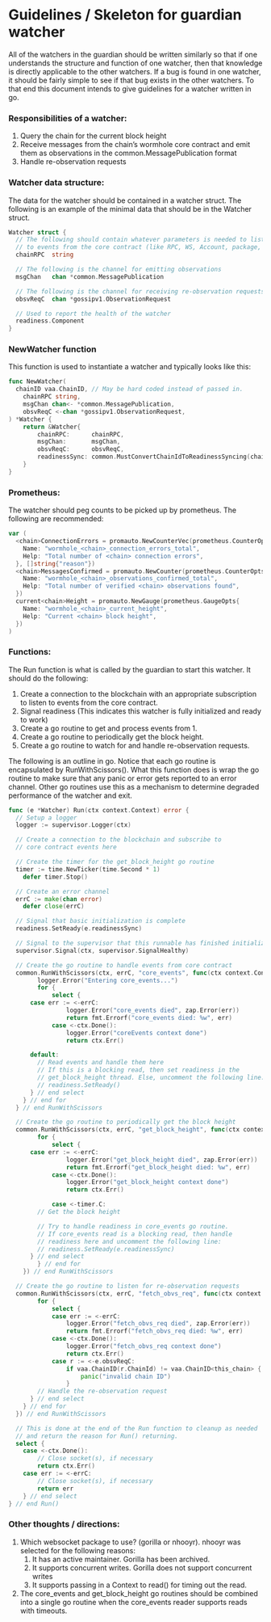 # Guidelines / Skeleton for guardian watcher

All of the watchers in the guardian should be written similarly so that if one understands the structure and function of one watcher, then that knowledge is directly applicable to the other watchers. If a bug is found in one watcher, it should be fairly simple to see if that bug exists in the other watchers. To that end this document intends to give guidelines for a watcher written in go.

### Responsibilities of a watcher:

1. Query the chain for the current block height
2. Receive messages from the chain’s wormhole core contract and emit them as observations in the common.MessagePublication format
3. Handle re-observation requests

### Watcher data structure:

The data for the watcher should be contained in a watcher struct. The following is an example of the minimal data that should be in the Watcher struct.

```go
Watcher struct {
  // The following should contain whatever parameters is needed to listen
  // to events from the core contract (like RPC, WS, Account, package, etc.).
  chainRPC  string

  // The following is the channel for emitting observations
  msgChan   chan *common.MessagePublication

  // The following is the channel for receiving re-observation requests
  obsvReqC  chan *gossipv1.ObservationRequest

  // Used to report the health of the watcher
  readiness.Component
}
```

### NewWatcher function

This function is used to instantiate a watcher and typically looks like this:

```go
func NewWatcher(
  chainID vaa.ChainID, // May be hard coded instead of passed in.
	chainRPC string,
	msgChan chan<- *common.MessagePublication,
	obsvReqC <-chan *gossipv1.ObservationRequest,
) *Watcher {
	return &Watcher{
		chainRPC:      chainRPC,
		msgChan:       msgChan,
		obsvReqC:      obsvReqC,
		readinessSync: common.MustConvertChainIdToReadinessSyncing(chainID),
	}
}
```

### Prometheus:

The watcher should peg counts to be picked up by prometheus. The following are recommended:

```go
var (
  <chain>ConnectionErrors = promauto.NewCounterVec(prometheus.CounterOpts{
    Name: "wormhole_<chain>_connection_errors_total",
    Help: "Total number of <chain> connection errors",
  }, []string{"reason"})
  <chain>MessagesConfirmed = promauto.NewCounter(prometheus.CounterOpts{
    Name: "wormhole_<chain>_observations_confirmed_total",
    Help: "Total number of verified <chain> observations found",
  })
  current<chain>Height = promauto.NewGauge(prometheus.GaugeOpts{
    Name: "wormhole_<chain>_current_height",
    Help: "Current <chain> block height",
  })
)
```

### Functions:

The Run function is what is called by the guardian to start this watcher. It should do the following:

1. Create a connection to the blockchain with an appropriate subscription to listen to events from the core contract.
2. Signal readiness (This indicates this watcher is fully initialized and ready to work)
3. Create a go routine to get and process events from 1.
4. Create a go routine to periodically get the block height.
5. Create a go routine to watch for and handle re-observation requests.

The following is an outline in go. Notice that each go routine is encapsulated by RunWithScissors(). What this function does is wrap the go routine to make sure that any panic or error gets reported to an error channel. Other go routines use this as a mechanism to determine degraded performance of the watcher and exit.

```go
func (e *Watcher) Run(ctx context.Context) error {
  // Setup a logger
  logger := supervisor.Logger(ctx)

  // Create a connection to the blockchain and subscribe to
  // core contract events here

  // Create the timer for the get_block_height go routine
  timer := time.NewTicker(time.Second * 1)
	defer timer.Stop()

  // Create an error channel
  errC := make(chan error)
	defer close(errC)

  // Signal that basic initialization is complete
  readiness.SetReady(e.readinessSync)

  // Signal to the supervisor that this runnable has finished initialization
  supervisor.Signal(ctx, supervisor.SignalHealthy)

  // Create the go routine to handle events from core contract
  common.RunWithScissors(ctx, errC, "core_events", func(ctx context.Context) error {
		logger.Error("Entering core_events...")
		for {
			select {
      case err := <-errC:
				logger.Error("core_events died", zap.Error(err))
				return fmt.Errorf("core_events died: %w", err)
			case <-ctx.Done():
				logger.Error("coreEvents context done")
				return ctx.Err()

      default:
        // Read events and handle them here
        // If this is a blocking read, then set readiness in the
        // get_block_height thread. Else, uncomment the following line:
        // readiness.SetReady()
      } // end select
    } // end for
  } // end RunWithScissors

  // Create the go routine to periodically get the block height
  common.RunWithScissors(ctx, errC, "get_block_height", func(ctx context.Context) error {
		for {
			select {
      case err := <-errC:
				logger.Error("get_block_height died", zap.Error(err))
				return fmt.Errorf("get_block_height died: %w", err)
			case <-ctx.Done():
				logger.Error("get_block_height context done")
				return ctx.Err()

			case <-timer.C:
        // Get the block height

        // Try to handle readiness in core_events go routine.
        // If core_events read is a blocking read, then handle
        // readiness here and uncomment the following line:
        // readiness.SetReady(e.readinessSync)
      } // end select
		} // end for
	}) // end RunWithScissors

  // Create the go routine to listen for re-observation requests
  common.RunWithScissors(ctx, errC, "fetch_obvs_req", func(ctx context.Context) error {
		for {
			select {
			case err := <-errC:
				logger.Error("fetch_obvs_req died", zap.Error(err))
				return fmt.Errorf("fetch_obvs_req died: %w", err)
			case <-ctx.Done():
				logger.Error("fetch_obvs_req context done")
				return ctx.Err()
			case r := <-e.obsvReqC:
				if vaa.ChainID(r.ChainId) != vaa.ChainID<this_chain> {
					panic("invalid chain ID")
				}
        // Handle the re-observation request
      } // end select
    } // end for
  }) // end RunWithScissors

  // This is done at the end of the Run function to cleanup as needed
  // and return the reason for Run() returning.
  select {
	case <-ctx.Done():
		// Close socket(s), if necessary
		return ctx.Err()
	case err := <-errC:
		// Close socket(s), if necessary
		return err
	} // end select
} // end Run()
```

### Other thoughts / directions:

1. Which websocket package to use? (gorilla or nhooyr). nhooyr was selected for the following reasons:
   1. It has an active maintainer. Gorilla has been archived.
   2. It supports concurrent writes. Gorilla does not support concurrent writes
   3. It supports passing in a Context to read() for timing out the read.
2. The core_events and get_block_height go routines should be combined into a single go routine when the core_events reader supports reads with timeouts.
